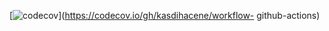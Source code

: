 [![codecov](https://codecov.io/gh/kasdihacene/workflow-github-actions/branch/master/graph/badge.svg)](https://codecov.io/gh/kasdihacene/workflow-
github-actions)